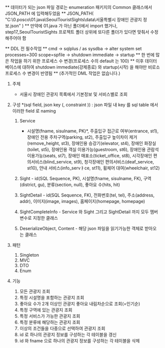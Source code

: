 ** 데이터가 되는 json 파일 경로는 enumeration 패키지의 Common 클래스에서 JSON_PATH 에 입력해두었음
** JSON_PATH( "C:\\0.posco\\01.java\\SeoulTouristSights\\data\\서울특별시 장애인 관광지 정보.json" )
** 만약에 01.java 가 아닌 폴더에서 import 했거나, step17_SeoulTouristSights 프로젝트 폴더 상위에 또다른 폴더가 있다면 맞춰서 수정해주어야 함

** DDL 전 필수작업
** cmd -> sqlplus / as sysdba -> alter system set processes=300 scope=spfile -> shutdown immediate -> startup
** 한 번에 많은 작업을 하기 위한 프로세스 수 변경(프로세스 수의 default 는 100)
** 이후 데이터베이스에 대하여 shutdown immediate(강제종료) 와 startup(시작) 을 해야만 비로소 프로세스 수 변경이 반영됨
** (추가적인 DML 작업은 없습니다.)

1. 주제
	- 서울시 장애인 관광지 목록에서 기본정보 및 서비스별로 조회
	
2. 구성
	*(sql field, json key (, constraint )) : json 파일 내 key 를 sql table 에서 이러한 field 로 naming

	1. Service 
		- 시설명(fname, sisulname, PK)*, 주출입구 접근로 여부(entrance, st1), 장애인 전용 주차구역(parking, st2), 
		    주출입구 높이차이 제거(remove_height, st3), 장애인용 승강기(elevator, st4), 장애인 화장실(toilet, st5), 
		    장애인용 객실 이용가능(guestroom, st6), 장애인용 관람석 이용가능(seats, st7), 장애인 매표소(ticket_office, st8), 
		    시각장애인 편의서비스(blind_service, st9), 청각장애인 편의서비스(deaf_service, st10), 안내 서비스(info_servㅑce, st11), 
		    휠체어 대여(wheelchair, st12) 
		    
	2. Sight - id(SQL Sequence, PK), 시설명(fname, sisulname, FK), 구역(district, gu), 분류(section, null), 좋아요 수(hits, hit)
	 
	3. SightDetail - id(SQL Sequence, FK), 전화번호(tel, tel), 주소(address, addr), 이미지(image, images), 홈페이지(homepage, homepage)
	
	4. SightCompleteInfo - Service 와 Sight 그리고 SightDetail 까지 모두 멤버변수로 지정한 클래스
	
	5. DeserializeObject, Content - 해당 json 파일을 읽기가능한 객체로 받아오는 클래스
	
3. 패턴
	1. Singleton
	2. MVC
	3. DTO
	4. Enum
	
4. 기능
	1. 모든 관광지 조회
	2. 특정 시설명을 포함하는 관광지 조회
	3. 좋아요 수가 2개 이상인 관광지 좋아요 내림차순으로 조회(=인기순)
	4. 특정 구역에 있는 관광지 조회
	5. 특정 서비스가 가능한 관광지 조회
	6. 특정 분류에 해당하는 관광지 조회
	7. 이상의 조건들을 다중으로 선택하여 관광지 조회
	8. id 로 하나의 관광지 정보를 구성하는 각 테이블을 갱신
	9. id 와 fname 으로 하나의 관광지 정보를 구성하는 각 테이블을 삭제 
	